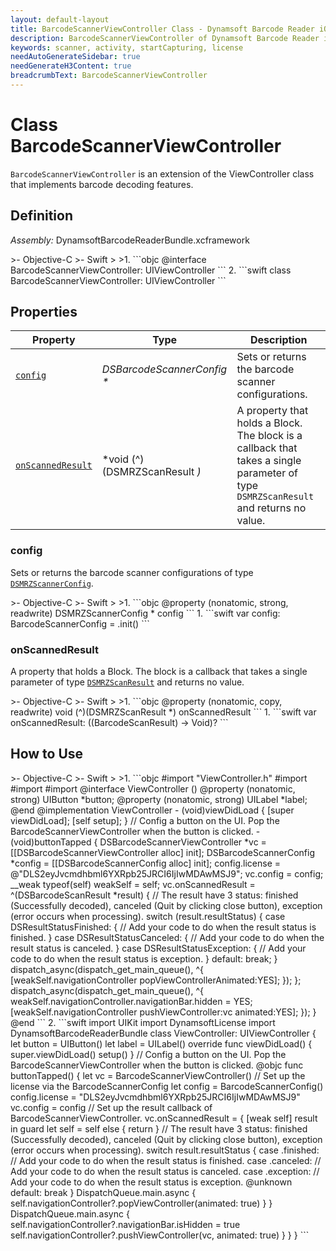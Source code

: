 ```yaml
---
layout: default-layout
title: BarcodeScannerViewController Class - Dynamsoft Barcode Reader iOS Edition
description: BarcodeScannerViewController of Dynamsoft Barcode Reader iOS is a ViewController class that implements barcode decoding features.
keywords: scanner, activity, startCapturing, license 
needAutoGenerateSidebar: true
needGenerateH3Content: true
breadcrumbText: BarcodeScannerViewController
---
```


# Class BarcodeScannerViewController

`BarcodeScannerViewController` is an extension of the ViewController class that implements barcode decoding features.

## Definition

*Assembly:* DynamsoftBarcodeReaderBundle.xcframework

<div class="sample-code-prefix"></div>
>- Objective-C
>- Swift
>
>1. 
```objc
@interface BarcodeScannerViewController: UIViewController
```
2. 
```swift
class BarcodeScannerViewController: UIViewController
```

## Properties

| Property | Type | Description |
| -------- | ---- | ----------- |
| [`config`](#config) | *DSBarcodeScannerConfig \** | Sets or returns the barcode scanner configurations. |
| [`onScannedResult`](#onscannedresult) | *void (^)(DSMRZScanResult *)* | A property that holds a Block. The block is a callback that takes a single parameter of type `DSMRZScanResult` and returns no value. |

### config

Sets or returns the barcode scanner configurations of type [`DSMRZScannerConfig`](barcode-scanner-config.md).

<div class="sample-code-prefix"></div>
>- Objective-C
>- Swift
>
>1. 
```objc
@property (nonatomic, strong, readwrite) DSMRZScannerConfig * config
```
1. 
```swift
var config: BarcodeScannerConfig = .init()
```

### onScannedResult

A property that holds a Block. The block is a callback that takes a single parameter of type [`DSMRZScanResult`](barcode-scan-result.md) and returns no value.

<div class="sample-code-prefix"></div>
>- Objective-C
>- Swift
>
>1. 
```objc
@property (nonatomic, copy, readwrite) void (^)(DSMRZScanResult *) onScannedResult
```
1. 
```swift
var onScannedResult: ((BarcodeScanResult) -> Void)?
```

## How to Use

<div class="sample-code-prefix"></div>
>- Objective-C
>- Swift
>
>1. 
```objc
#import "ViewController.h"
#import <DynamsoftLicense/DynamsoftLicense.h>
#import <DynamsoftBarcodeReaderBundle/DynamsoftBarcodeReaderBundle.h>
#import <DynamsoftBarcodeReaderBundle/DynamsoftBarcodeReaderBundle-Swift.h>
@interface ViewController ()
@property (nonatomic, strong) UIButton *button;
@property (nonatomic, strong) UILabel *label;
@end
@implementation ViewController
- (void)viewDidLoad {
   [super viewDidLoad];
   [self setup];
}
// Config a button on the UI. Pop the BarcodeScannerViewController when the button is clicked.
- (void)buttonTapped {
   DSBarcodeScannerViewController *vc = [[DSBarcodeScannerViewController alloc] init];
   DSBarcodeScannerConfig *config = [[DSBarcodeScannerConfig alloc] init];
   config.license = @"DLS2eyJvcmdhbml6YXRpb25JRCI6IjIwMDAwMSJ9";
   vc.config = config;
   __weak typeof(self) weakSelf = self;
   vc.onScannedResult = ^(DSBarcodeScanResult *result) {
          // The result have 3 status: finished (Successfully decoded), canceled (Quit by clicking close button), exception (error occurs when processing).
          switch (result.resultStatus) {
             case DSResultStatusFinished: {
                    // Add your code to do when the result status is finished.
             }
             case DSResultStatusCanceled: {
                    // Add your code to do when the result status is canceled.
             }
             case DSResultStatusException: {
                    // Add your code to do when the result status is exception.
             }
             default:
                    break;
          }
          dispatch_async(dispatch_get_main_queue(), ^{
             [weakSelf.navigationController popViewControllerAnimated:YES];
          });
   };
   dispatch_async(dispatch_get_main_queue(), ^{
          weakSelf.navigationController.navigationBar.hidden = YES;
          [weakSelf.navigationController pushViewController:vc animated:YES];
   });
}
@end
```
2. 
```swift
import UIKit
import DynamsoftLicense
import DynamsoftBarcodeReaderBundle
class ViewController: UIViewController {
   let button = UIButton()
   let label = UILabel()
   override func viewDidLoad() {
          super.viewDidLoad()
          setup()
   }
   // Config a button on the UI. Pop the BarcodeScannerViewController when the button is clicked.
   @objc func buttonTapped() {
          let vc = BarcodeScannerViewController()
          // Set up the license via the BarcodeScannerConfig
          let config = BarcodeScannerConfig()
          config.license = "DLS2eyJvcmdhbml6YXRpb25JRCI6IjIwMDAwMSJ9"
          vc.config = config
          // Set up the result callback of BarcodeScannerViewController.
          vc.onScannedResult = { [weak self] result in
             guard let self = self else { return }
             // The result have 3 status: finished (Successfully decoded), canceled (Quit by clicking close button), exception (error occurs when processing).
             switch result.resultStatus {
             case .finished:
                    // Add your code to do when the result status is finished.
             case .canceled:
                    // Add your code to do when the result status is canceled.
             case .exception:
                    // Add your code to do when the result status is exception.
             @unknown default:
                    break
             }
             DispatchQueue.main.async {
                    self.navigationController?.popViewController(animated: true)
             }
          }
          DispatchQueue.main.async {
             self.navigationController?.navigationBar.isHidden = true
             self.navigationController?.pushViewController(vc, animated: true)
          }
   }
}
```
